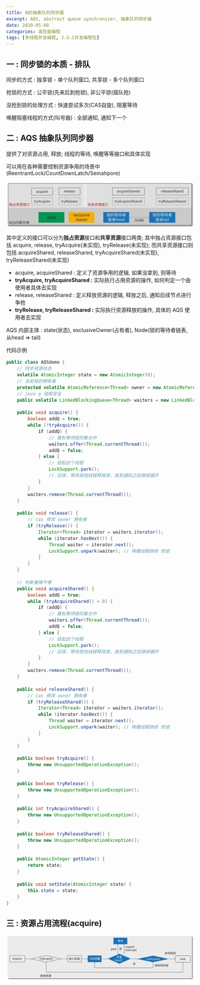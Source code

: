```yaml
---
title: AQS抽象队列同步器
excerpt: AQS, abstract queue synchronizer, 抽象队列同步器
date: 2020-05-08
categories: 高性能编程
tags: [多线程并发编程, J.U.C并发编程包]
---
```






## 一 : 同步锁的本质 - 排队

同步的方式 : 独享锁 - 单个队列窗口, 共享锁 - 多个队列窗口

抢锁的方式 : 公平锁(先来后到抢锁), 非公平锁(插队抢)

没抢到锁的处理方式 : 快速尝试多次(CAS自旋), 阻塞等待

唤醒阻塞线程的方式(叫号器) : 全部通知, 通知下一个

## 二 : AQS 抽象队列同步器

提供了对资源占用, 释放; 线程的等待, 唤醒等等接口和具体实现

可以用在各种需要控制资源争用的场景中(ReentrantLock/CountDownLatch/Semahpore)

![image-2020050801](../java/image-2020050801.png)

其中定义的接口可以分为**独占资源**接口和**共享资源**接口两类; 其中独占资源接口包括 acquire, release, tryAcquire(未实现), tryRelease(未实现); 而共享资源接口则包括 acquireShared, releaseShared, tryAcquireShared(未实现), tryReleaseShared(未实现)

- acquire, acquireShared : 定义了资源争用的逻辑, 如果没拿到, 则等待
- **tryAcquire, tryAcquireShared :** 实际执行占用资源的操作, 如何判定一个由使用者具体去实现
- release, releaseShared : 定义释放资源的逻辑, 释放之后, 通知后续节点进行争抢
- **tryRelease, tryReleaseShared :** 实际执行资源释放的操作, 具体的 AQS 使用者去实现

AQS 内部主体 : state(状态), exclusiveOwner(占有者), Node(锁的等待者链表, 从head => tail)

代码示例

```java
public class AQSdemo {
    // 同步资源状态
    volatile AtomicInteger state = new AtomicInteger(0);
    // 当前锁的拥有者
    protected volatile AtomicReference<Thread> owner = new AtomicReference<>();
    // java q 线程安全
    public volatile LinkedBlockingQueue<Thread> waiters = new LinkedBlockingQueue<>();

    public void acquire() {
        boolean addQ = true;
        while (!tryAcquire()) {
            if (addQ) {
                // 塞到等待锁的集合中
                waiters.offer(Thread.currentThread());
                addQ = false;
            } else {
                // 挂起这个线程
                LockSupport.park();
                // 后续，等待其他线程释放锁，收到通知之后继续循环
            }
        }
        waiters.remove(Thread.currentThread());
    }

    public void release() {
        // cas 修改 owner 拥有者
        if (tryRelease()) {
            Iterator<Thread> iterator = waiters.iterator();
            while (iterator.hasNext()) {
                Thread waiter = iterator.next();
                LockSupport.unpark(waiter); // 唤醒线程继续 抢锁
            }
        }
    }

    // 判断量够不够
    public void acquireShared() {
        boolean addQ = true;
        while (tryAcquireShared() < 0) {
            if (addQ) {
                // 塞到等待锁的集合中
                waiters.offer(Thread.currentThread());
                addQ = false;
            } else {
                // 挂起这个线程
                LockSupport.park();
                // 后续，等待其他线程释放锁，收到通知之后继续循环
            }
        }
        waiters.remove(Thread.currentThread());
    }

    public void releaseShared() {
        // cas 修改 owner 拥有者
        if (tryReleaseShared()) {
            Iterator<Thread> iterator = waiters.iterator();
            while (iterator.hasNext()) {
                Thread waiter = iterator.next();
                LockSupport.unpark(waiter); // 唤醒线程继续 抢锁
            }
        }
    }

    public boolean tryAcquire() {
        throw new UnsupportedOperationException();
    }

    public boolean tryRelease() {
        throw new UnsupportedOperationException();
    }

    public int tryAcquireShared() {
        throw new UnsupportedOperationException();
    }

    public boolean tryReleaseShared() {
        throw new UnsupportedOperationException();
    }

    public AtomicInteger getState() {
        return state;
    }

    public void setState(AtomicInteger state) {
        this.state = state;
    }
}
```



## 三 : 资源占用流程(acquire)

![image-2020050802](../java/image-2020050802.jpg)

